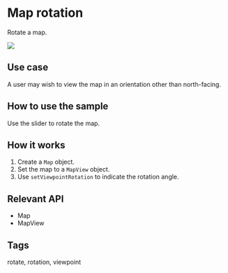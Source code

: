 # Map rotation

Rotate a map.

![](screenshot.png)

## Use case

A user may wish to view the map in an orientation other than north-facing.

## How to use the sample

Use the slider to rotate the map.

## How it works

1. Create a `Map` object.
2. Set the map to a `MapView` object.
3. Use `setViewpointRotation` to indicate the rotation angle.

## Relevant API

* Map
* MapView

## Tags

rotate, rotation, viewpoint
